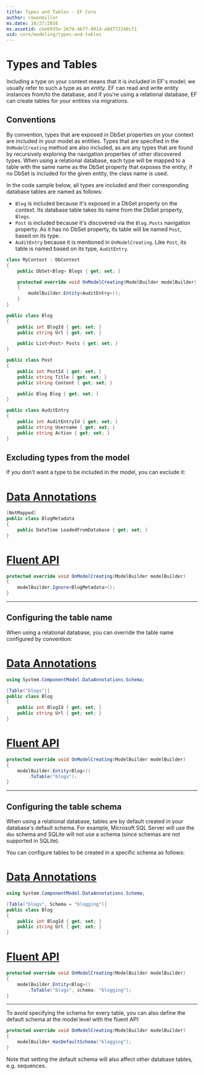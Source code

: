 ```yaml
---
title: Types and Tables - EF Core
author: rowanmiller
ms.date: 10/27/2016
ms.assetid: cbe6935e-2679-4b77-8914-a8d772240cf1
uid: core/modeling/types-and-tables
---
```

# Types and Tables

Including a type on your context means that it is included in EF's model; we usually refer to such a type as an *entity*. EF can read and write entity instances from/to the database, and if you're using a relational database, EF can create tables for your entities via migrations.

## Conventions

By convention, types that are exposed in DbSet properties on your context are included in your model as entities. Types that are specified in the `OnModelCreating` method are also included, as are any types that are found by recursively exploring the navigation properties of other discovered types. When using a relational database, each type will be mapped to a table with the same name as the DbSet property that exposes the entity; if no DbSet is included for the given entity, the class name is used.

In the code sample below, all types are included and their corresponding database tables are named as follows:

* `Blog` is included because it's exposed in a DbSet property on the context. Its database table takes its name from the DbSet property, `Blogs`.
* `Post` is included because it's discovered via the `Blog.Posts` navigation property. As it has no DbSet property, its table will be named `Post`, based on its type.
* `AuditEntry` because it is mentioned in `OnModelCreating`. Like `Post`, its table is named based on its type, `AuditEntry`.

<!-- [!code-csharp[Main](samples/core/Modeling/Conventions/Samples/IncludedTypes.cs?highlight=3,7,16)] -->
``` csharp
class MyContext : DbContext
{
    public DbSet<Blog> Blogs { get; set; }

    protected override void OnModelCreating(ModelBuilder modelBuilder)
    {
        modelBuilder.Entity<AuditEntry>();
    }
}

public class Blog
{
    public int BlogId { get; set; }
    public string Url { get; set; }

    public List<Post> Posts { get; set; }
}

public class Post
{
    public int PostId { get; set; }
    public string Title { get; set; }
    public string Content { get; set; }

    public Blog Blog { get; set; }
}

public class AuditEntry
{
    public int AuditEntryId { get; set; }
    public string Username { get; set; }
    public string Action { get; set; }
}
```

## Excluding types from the model

If you don't want a type to be included in the model, you can exclude it:

# [Data Annotations](#tab/data-annotations)

<!-- [!code-csharp[Main](../../../samples/core/Modeling/DataAnnotations/Samples/IgnoreType.cs?highlight=20)] -->
``` csharp
[NotMapped]
public class BlogMetadata
{
    public DateTime LoadedFromDatabase { get; set; }
}
```

# [Fluent API](#tab/fluent-api)

<!-- [!code-csharp[Main](../../../samples/core/Modeling/FluentAPI/Samples/IgnoreType.cs?highlight=12)] -->
``` csharp
protected override void OnModelCreating(ModelBuilder modelBuilder)
{
    modelBuilder.Ignore<BlogMetadata>();
}
```

***

## Configuring the table name

When using a relational database, you can override the table name configured by convention:

# [Data Annotations](#tab/data-annotations)

<!-- [!code-csharp[Main](../../../samples/core/Modeling/DataAnnotations/Samples/Relational/Table.cs?highlight=11)] -->
``` csharp
using System.ComponentModel.DataAnnotations.Schema;

[Table("blogs")]
public class Blog
{
    public int BlogId { get; set; }
    public string Url { get; set; }
}
```

# [Fluent API](#tab/fluent-api)

<!-- [!code-csharp[Main](../../../samples/core/Modeling/FluentAPI/Samples/Relational/Table.cs?highlight=11-12)] -->
``` csharp
protected override void OnModelCreating(ModelBuilder modelBuilder)
{
    modelBuilder.Entity<Blog>()
        .ToTable("blogs");
}
```

***

## Configuring the table schema

When using a relational database, tables are by default created in your database's default schema. For example, Microsoft SQL Server will use the `dbo` schema and SQLite will not use a schema (since schemas are not supported in SQLite).

You can configure tables to be created in a specific schema as follows:

# [Data Annotations](#tab/data-annotations)

<!-- [!code-csharp[Main](../../../samples/core/Modeling/DataAnnotations/Samples/Relational/TableAndSchema.cs?highlight=11-12)] -->
``` csharp
using System.ComponentModel.DataAnnotations.Schema;

[Table("blogs", Schema = "blogging")]
public class Blog
{
    public int BlogId { get; set; }
    public string Url { get; set; }
}
```

# [Fluent API](#tab/fluent-api)

<!-- [!code-csharp[Main](../../../samples/core/Modeling/FluentAPI/Samples/Relational/TableAndSchema.cs?highlight=11-12)] -->
``` csharp
protected override void OnModelCreating(ModelBuilder modelBuilder)
{
    modelBuilder.Entity<Blog>()
        .ToTable("blogs", schema: "blogging");
}
```

***

To avoid specifying the schema for every table, you can also define the default schema at the model level with the fluent API:

<!-- [!code-csharp[Main](samples/core/relational/Modeling/FluentAPI/Samples/Relational/DefaultSchema.cs?highlight=7)] -->
``` csharp
protected override void OnModelCreating(ModelBuilder modelBuilder)
{
    modelBuilder.HasDefaultSchema("blogging");
}
```

Note that setting the default schema will also affect other database tables, e.g. sequences.
